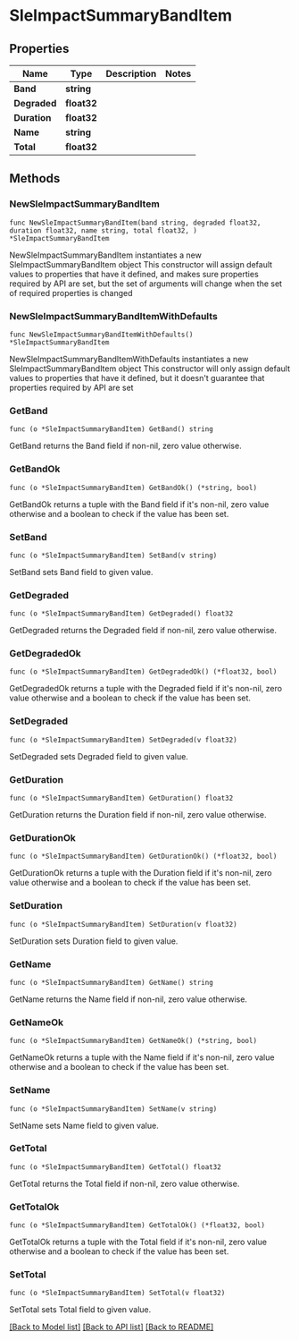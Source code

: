 # SleImpactSummaryBandItem

## Properties

Name | Type | Description | Notes
------------ | ------------- | ------------- | -------------
**Band** | **string** |  | 
**Degraded** | **float32** |  | 
**Duration** | **float32** |  | 
**Name** | **string** |  | 
**Total** | **float32** |  | 

## Methods

### NewSleImpactSummaryBandItem

`func NewSleImpactSummaryBandItem(band string, degraded float32, duration float32, name string, total float32, ) *SleImpactSummaryBandItem`

NewSleImpactSummaryBandItem instantiates a new SleImpactSummaryBandItem object
This constructor will assign default values to properties that have it defined,
and makes sure properties required by API are set, but the set of arguments
will change when the set of required properties is changed

### NewSleImpactSummaryBandItemWithDefaults

`func NewSleImpactSummaryBandItemWithDefaults() *SleImpactSummaryBandItem`

NewSleImpactSummaryBandItemWithDefaults instantiates a new SleImpactSummaryBandItem object
This constructor will only assign default values to properties that have it defined,
but it doesn't guarantee that properties required by API are set

### GetBand

`func (o *SleImpactSummaryBandItem) GetBand() string`

GetBand returns the Band field if non-nil, zero value otherwise.

### GetBandOk

`func (o *SleImpactSummaryBandItem) GetBandOk() (*string, bool)`

GetBandOk returns a tuple with the Band field if it's non-nil, zero value otherwise
and a boolean to check if the value has been set.

### SetBand

`func (o *SleImpactSummaryBandItem) SetBand(v string)`

SetBand sets Band field to given value.


### GetDegraded

`func (o *SleImpactSummaryBandItem) GetDegraded() float32`

GetDegraded returns the Degraded field if non-nil, zero value otherwise.

### GetDegradedOk

`func (o *SleImpactSummaryBandItem) GetDegradedOk() (*float32, bool)`

GetDegradedOk returns a tuple with the Degraded field if it's non-nil, zero value otherwise
and a boolean to check if the value has been set.

### SetDegraded

`func (o *SleImpactSummaryBandItem) SetDegraded(v float32)`

SetDegraded sets Degraded field to given value.


### GetDuration

`func (o *SleImpactSummaryBandItem) GetDuration() float32`

GetDuration returns the Duration field if non-nil, zero value otherwise.

### GetDurationOk

`func (o *SleImpactSummaryBandItem) GetDurationOk() (*float32, bool)`

GetDurationOk returns a tuple with the Duration field if it's non-nil, zero value otherwise
and a boolean to check if the value has been set.

### SetDuration

`func (o *SleImpactSummaryBandItem) SetDuration(v float32)`

SetDuration sets Duration field to given value.


### GetName

`func (o *SleImpactSummaryBandItem) GetName() string`

GetName returns the Name field if non-nil, zero value otherwise.

### GetNameOk

`func (o *SleImpactSummaryBandItem) GetNameOk() (*string, bool)`

GetNameOk returns a tuple with the Name field if it's non-nil, zero value otherwise
and a boolean to check if the value has been set.

### SetName

`func (o *SleImpactSummaryBandItem) SetName(v string)`

SetName sets Name field to given value.


### GetTotal

`func (o *SleImpactSummaryBandItem) GetTotal() float32`

GetTotal returns the Total field if non-nil, zero value otherwise.

### GetTotalOk

`func (o *SleImpactSummaryBandItem) GetTotalOk() (*float32, bool)`

GetTotalOk returns a tuple with the Total field if it's non-nil, zero value otherwise
and a boolean to check if the value has been set.

### SetTotal

`func (o *SleImpactSummaryBandItem) SetTotal(v float32)`

SetTotal sets Total field to given value.



[[Back to Model list]](../README.md#documentation-for-models) [[Back to API list]](../README.md#documentation-for-api-endpoints) [[Back to README]](../README.md)


